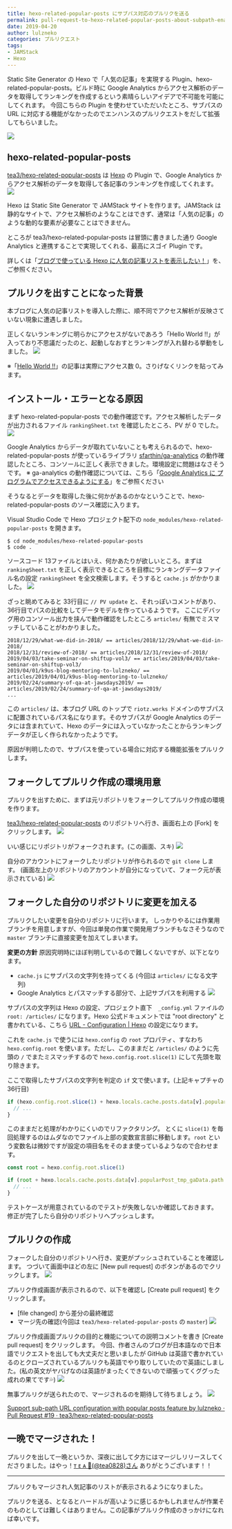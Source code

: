 ```yaml
---
title: hexo-related-popular-posts にサブパス対応のプルリクを送る
permalink: pull-request-to-hexo-related-popular-posts-about-subpath-enablement
date: 2019-04-20
author: lulzneko
categories: プルリクエスト
tags:
- JAMStack
- Hexo
---
```


Static Site Generator の Hexo で「人気の記事」を実現する Plugin、hexo-related-popular-posts。ビルド時に Google Analytics からアクセス解析のデータを取得してランキングを作成するという素晴らしいアイデアで不可能を可能にしてくれます。
今回こちらの Plugin を使わせていただいたところ、サブパスの URL に対応する機能がなかったのでエンハンスのプルリクエストをだして拡張してもらいました。

![](/articles/assets/lulzneko/develop/develop.jpg)


## hexo-related-popular-posts
[tea3/hexo-related-popular-posts](https://github.com/tea3/hexo-related-popular-posts) は [Hexo](https://hexo.io/) の Plugin で、Google Analytics からアクセス解析のデータを取得して各記事のランキングを作成してくれます。
![](/articles/assets/lulzneko/develop/pullreq/hexo-related-popular-posts/01.png)

Hexo は Static Site Generator で JAMStack サイトを作ります。JAMStack は静的なサイトで、アクセス解析のようなことはできず、通常は「人気の記事」のような動的な要素が必要なことはできません。

ところが tea3/hexo-related-popular-posts は冒頭に書きました通り Google Analytics と連携することで実現してくれる、最高にスゴイ Plugin です。

詳しくは「[ブログで使っている Hexo に人気の記事リストを表示したい！](https://riotz.works/articles/2019/04/19/want-to-display-list-of-popular-posts-on-hexo-used-in-blog/)」を、ご参照ください。


## プルリクを出すことになった背景
本ブログに人気の記事リストを導入した際に、順不同でアクセス解析が反映さていない現象に遭遇しました。

正しくないランキングに明らかにアクセスがないであろう「Hello World !!」が入っており不思議だったのと、起動しなおすとランキングが入れ替わる挙動をしました。
![](/articles/assets/lulzneko/develop/pullreq/hexo-related-popular-posts/02.png)

※「[Hello World !!](https://riotz.works/articles/2017/12/01/Hello-World-!!/)」の記事は実際にアクセス数 0。さりげなくリンクを貼ってみます。


## インストール・エラーとなる原因
まず hexo-related-popular-posts での動作確認です。アクセス解析したデータが出力されるファイル `rankingSheet.txt` を確認したところ、PV が 0 でした。
![](/articles/assets/lulzneko/develop/pullreq/hexo-related-popular-posts/03.png)

Google Analytics からデータが取れていないことも考えられるので、hexo-related-popular-posts が使っているライブラリ [sfarthin/ga-analytics](https://github.com/sfarthin/ga-analytics) の動作確認したところ、コンソールに正しく表示できました。環境設定に問題はなさそうです。
※ ga-analytics の動作確認については、こちら「[Google Analytics に プログラムでアクセスできるようにする](http://localhost:4000/articles/2019/04/17/programmatically-access-google-analytics/)」をご参照ください

そうなるとデータを取得した後に何かがあるのかなということで、hexo-related-popular-posts のソース確認に入ります。

Visual Studio Code で Hexo プロジェクト配下の `node_modules/hexo-related-popular-posts` を開きます。
```console
$ cd node_modules/hexo-related-popular-posts
$ code .
```

ソースコード 13ファイルとはいえ、何かあたりが欲しいところ。まずは `rankingSheet.txt` を正しく表示できるところを目標にランキングデータファイル名の設定 `rankingSheet` を全文検索します。そうすると `cache.js` がかかりました。
![](/articles/assets/lulzneko/develop/pullreq/hexo-related-popular-posts/04.png)

ざっと眺めてみると 33行目に `// PV update` と、それっぽいコメントがあり、36行目でパスの比較をしてデータモデルを作っているようです。
ここにデバッグ用のコンソール出力を挟んで動作確認をしたところ `articles/` 有無でミスマッチしていることがわかりました。
```console
2018/12/29/what-we-did-in-2018/ == articles/2018/12/29/what-we-did-in-2018/
2018/12/31/review-of-2018/ == articles/2018/12/31/review-of-2018/
2019/04/03/take-seminar-on-shiftup-vol3/ == articles/2019/04/03/take-seminar-on-shiftup-vol3/
2019/04/01/k9us-blog-mentoring-to-lulzneko/ == articles/2019/04/01/k9us-blog-mentoring-to-lulzneko/
2019/02/24/summary-of-qa-at-jawsdays2019/ == articles/2019/02/24/summary-of-qa-at-jawsdays2019/
...
```

この `articles/` は、本ブログ URL のトップで `riotz.works` ドメインのサブパスに配置されているパス名になります。そのサブパスが Google Analytics のデータには含まれていて、Hexo のデータには入っていなかったことからランキングデータが正しく作られなかったようです。

原因が判明したので、サブパスを使っている場合に対応する機能拡張をプルリクします。


## フォークしてプルリク作成の環境用意
プルリクを出すために、まずは元リポジトリをフォークしてプルリク作成の環境を作ります。

[tea3/hexo-related-popular-posts](https://github.com/tea3/hexo-related-popular-posts) のリポジトリへ行き、画面右上の [Fork] をクリックします。
![](/articles/assets/lulzneko/develop/pullreq/hexo-related-popular-posts/05.png)

いい感じにリポジトリがフォークされます。(この画面、スキ)
![](/articles/assets/lulzneko/develop/pullreq/hexo-related-popular-posts/06.png)

自分のアカウントにフォークしたリポジトリが作られるので `git clone` します。
(画面左上のリポジトリのアカウントが自分になっていて、フォーク元が表示されている)
![](/articles/assets/lulzneko/develop/pullreq/hexo-related-popular-posts/07.png)


## フォークした自分のリポジトリに変更を加える
プルリクしたい変更を自分のリポジトリに行います。
しっかりやるには作業用ブランチを用意しますが、今回は単発の作業で開発用ブランチもなさそうなので `master` ブランチに直接変更を加えてしまいます。

**変更の方針**
原因究明時にほぼ判明しているので難しくないですが、以下となります。
- `cache.js` にサブパスの文字列を持ってくる (今回は `articles/` になる文字列)
- Google Analytics とパスマッチする部分で、上記サブパスを利用する
![](/articles/assets/lulzneko/develop/pullreq/hexo-related-popular-posts/04.png)

サブパスの文字列は Hexo の設定、プロジェクト直下　`_config.yml` ファイルの `root: /articles/` になります。Hexo 公式ドキュメントでは "root directory" と書かれている、こちら [URL - Configuration | Hexo](https://hexo.io/docs/configuration#URL) の設定になります。

これを `cache.js` で使うには `hexo.config` の `root` プロパティ、すなわち `hexo.config.root` を使います。ただし、このままだと `/articles/` のように先頭の `/` でまたミスマッチするので `hexo.config.root.slice(1)` にして先頭を取り除きます。

ここで取得したサブパスの文字列を判定の `if` 文で使います。(上記キャプチャの 36行目)
```javascript
if (hexo.config.root.slice(1) + hexo.locals.cache.posts.data[v].popularPost_tmp_gaData.path == tmp_gaData[w].path) {
  // ...
}
```

このままだと処理がわかりにくいのでリファクタリング。
とくに `slice(1)` を毎回処理するのはムダなのでファイル上部の変数宣言部に移動します。`root` という変数名は微妙ですが設定の項目名をそのまま使っているようなので合わせます。
```javascript
const root = hexo.config.root.slice(1)

if (root + hexo.locals.cache.posts.data[v].popularPost_tmp_gaData.path == tmp_gaData[w].path) {
  // ...
}
```

テストケースが用意されているのでテストが失敗しないか確認しておきます。
修正が完了したら自分のリポジトリへプッシュします。


## プルリクの作成
フォークした自分のリポジトリへ行き、変更がプッシュされていることを確認します。
つづいて画面中ほどの左に [New pull request] のボタンがあるのでクリックします。
![](/articles/assets/lulzneko/develop/pullreq/hexo-related-popular-posts/08.png)

プルリク作成画面が表示されるので、以下を確認し [Create pull request] をクリックします。
- [file changed] から差分の最終確認
- マージ先の確認(今回は `tea3/hexo-related-popular-posts` の `master`)
![](/articles/assets/lulzneko/develop/pullreq/hexo-related-popular-posts/09.png)

プルリク作成画面プルリクの目的と機能についての説明コメントを書き [Create pull request] をクリックします。
今回、作者さんのブログが日本語なので日本語でリクエストを出しても大丈夫だと思いましたが GitHub は英語で書かれているのとクローズされているプルリクも英語でやり取りしていたので英語にしました。(私の英文がヤバげなのは英語がまったくできないので頑張ってくググった成れの果てです💦)
![](/articles/assets/lulzneko/develop/pullreq/hexo-related-popular-posts/10.png)

無事プルリクが送られたので、マージされるのを期待して待ちましょう。
![](/articles/assets/lulzneko/develop/pullreq/hexo-related-popular-posts/11.png)

[Support sub-path URL configuration with popular posts feature by lulzneko · Pull Request #19 · tea3/hexo-related-popular-posts](https://github.com/tea3/hexo-related-popular-posts/pull/19)


## 一晩でマージされた！
プルリクを出して一晩というか、深夜に出して夕方にはマージしリリースしてくださりました。はやっ！[ᴛ ᴇ ᴀ 🍵(@tea0828)さん](https://twitter.com/tea0828) ありがとうございます！！



----

プルリクもマージされ人気記事のリストが表示されるようになりました。

プルリクを送る、となるとハードルが高いように感じるかもしれませんが作業そのものとしては難しくはありません。この記事がプルリク作成のきっかけになれば幸いです。
